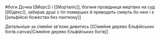 #боги 
Дочка [[Морс]] і [[Морталіс]], богиня провідниця мертвих на суд [[Юдекс]], забирає душі з тіл померших й приводить смерть бо нею і є
[[ельфійскі божества без пантеону]]

Детальніше за сімейні зв'язки дивитись [[Сімейне дерево Ельфійських богів.canvas|Сімейне дерево Ельфійських богів]]